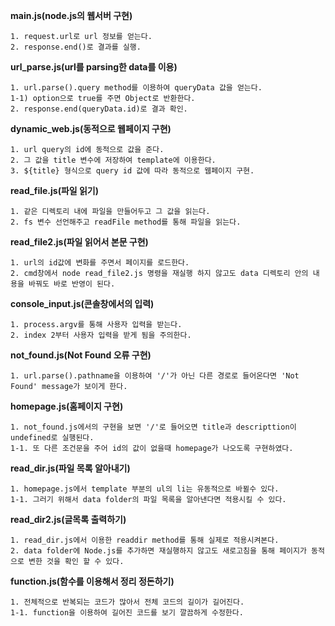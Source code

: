 **main.js(node.js의 웹서버 구현)**
```
1. request.url로 url 정보를 얻는다.
2. response.end()로 결과를 실행.
```

**url_parse.js(url를 parsing한 data를 이용)**
```
1. url.parse().query method를 이용하여 queryData 값을 얻는다.
1-1) option으로 true를 주면 Object로 반환한다.
2. response.end(queryData.id)로 결과 확인.
```

**dynamic_web.js(동적으로 웹페이지 구현)**
```
1. url query의 id에 동적으로 값을 준다.
2. 그 값을 title 변수에 저장하여 template에 이용한다.
3. ${title} 형식으로 query id 값에 따라 동적으로 웹페이지 구현.
```

**read_file.js(파일 읽기)**
```
1. 같은 디렉토리 내에 파일을 만들어두고 그 값을 읽는다.
2. fs 변수 선언해주고 readFile method를 통해 파일을 읽는다.
```

**read_file2.js(파일 읽어서 본문 구현)**
```
1. url의 id값에 변화를 주면서 페이지를 로드한다.
2. cmd창에서 node read_file2.js 명령을 재실행 하지 않고도 data 디렉토리 안의 내용을 바꿔도 바로 반영이 된다.
```

**console_input.js(콘솔창에서의 입력)**
```
1. process.argv를 통해 사용자 입력을 받는다.
2. index 2부터 사용자 입력을 받게 됨을 주의한다.
```

**not_found.js(Not Found 오류 구현)**
```
1. url.parse().pathname을 이용하여 '/'가 아닌 다른 경로로 들어온다면 'Not Found' message가 보이게 한다. 
```

**homepage.js(홈페이지 구현)**
```
1. not_found.js에서의 구현을 보면 '/'로 들어오면 title과 descripttion이 undefined로 실행된다.
1-1. 또 다른 조건문을 주어 id의 값이 없을때 homepage가 나오도록 구현하였다.
```

**read_dir.js(파일 목록 알아내기)**
```
1. homepage.js에서 template 부분의 ul의 li는 유동적으로 바뀔수 있다.
1-1. 그러기 위해서 data folder의 파일 목록을 알아낸다면 적용시킬 수 있다.
```

**read_dir2.js(글목록 출력하기)**
```
1. read_dir.js에서 이용한 readdir method를 통해 실제로 적용시켜본다.
2. data folder에 Node.js를 추가하면 재실행하지 않고도 새로고침을 통해 페이지가 동적으로 변한 것을 확인 할 수 있다.
```

**function.js(함수를 이용해서 정리 정돈하기)**
```
1. 전체적으로 반복되는 코드가 많아서 전체 코드의 길이가 길어진다.
1-1. function을 이용하여 길어진 코드를 보기 깔끔하게 수정한다.
```
